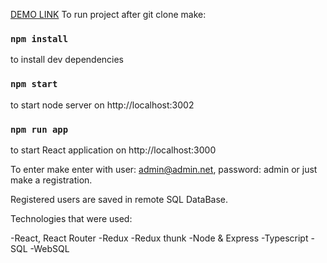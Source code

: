 [DEMO LINK](https://radiant-woodland-92651.herokuapp.com/#/)
To run project after git clone make:

### `npm install`

to install dev dependencies

### `npm start`

to start node server on http://localhost:3002

### `npm run app`

to start React application on http://localhost:3000

To enter make enter with user: admin@admin.net, password: admin or just make a registration.

Registered users are saved in remote SQL DataBase.

Technologies that were used:

-React, React Router
-Redux
-Redux thunk
-Node & Express
-Typescript
-SQL
-WebSQL

